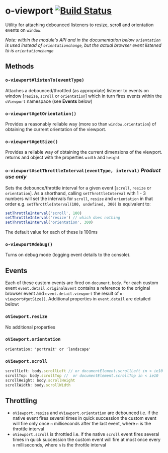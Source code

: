 # o-viewport [![Build Status](https://travis-ci.org/Financial-Times/o-dom.svg?branch=master)](https://travis-ci.org/Financial-Times/o-viewport)

Utility for attaching debounced listeners to resize, scroll and orientation events on `window`.

*Note: within the module's API and in the documentation below `orientation` is used instead of `orientationchange`, but the actual browser event listened to is `orientationchange`*

## Methods

### `o-viewport#listenTo(eventType)`
Attaches a debounced/throttled (as appropriate) listener to events on window [`resize`, `scroll` or `orientation`] which in turn fires events within the `oViewport` namespace (see **Events** below)

### `o-viewport#getOrientation()`
Provides a reasonably reliable way (more so than `window.orientation`) of obtaining the current orientation of the viewport.

### `o-viewport#getSize()`
Provides a reliable way of obtaining the current dimensions of the viewport. returns and object with the properties `width` and `height`

### `o-viewport#setThrottleInterval(eventType, interval)` *Product use only*
Sets the debounce/throttle interval for a given event [`scroll`, `resize` or `orientation`]. 
As a shorthand, calling `setThrottleInterval` with 1 - 3 numbers will set the intervals for `scroll`, `resize` and `orientation` in that order e.g. `setThrottleInterval(100, undefined, 300)` is equivalent to:

```js
setThrottleInterval('scroll', 100)
setThrottleInterval('resize') // which does nothing
setThrottleInterval('orientation', 300)
```

The default value for each of these is 100ms


### `o-viewport#debug()`
Turns on debug mode (logging event details to the console). 

## Events
Each of these custom events are fired on `document.body`. For each custom event `event.detail.originalEvent` contains a reference to the original browser event and `event.detail.viewport` the result of `o-viewport#getSize()`. Additional properties in `event.detail` are detailed below:

### `oViewport.resize`
No additional properties

### `oViewport.orientation`

	orientation: 'portrait' or 'landscape'

### `oViewport.scroll`

```js
scrollLeft: body.scrollLeft // or documentElement.scrollLeft in < ie10 
scrollTop: body.scrollTop //  or documentElement.scrollTop in < ie10 
scrollHeight: body.scrollHeight
scrollWidth: body.scrollWidth
```

## Throttling

* `oViewport.resize` and `oViewport.orientation` are debounced i.e. if the native event fires several times in quick succession the custom event will fire only once `n` milliseconds after the last event, where `n` is the throttle interval
* `oViewport.scroll` is throttled i.e. if the native `scroll` event fires several times in quick succession the custom event will fire at most once every `n` milliseconds, where `n` is the throttle interval
